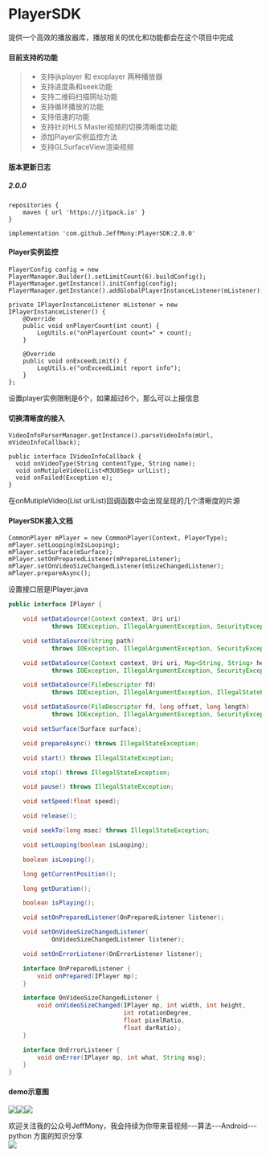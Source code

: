 # PlayerSDK
提供一个高效的播放器库，播放相关的优化和功能都会在这个项目中完成

#### 目前支持的功能
> * 支持ijkplayer 和 exoplayer 两种播放器
> * 支持进度条和seek功能
> * 支持二维码扫描网址功能
> * 支持循环播放的功能
> * 支持倍速的功能
> * 支持针对HLS Master视频的切换清晰度功能
> * 添加Player实例监控方法
> * 支持GLSurfaceView渲染视频

#### 版本更新日志
##### 2.0.0
```
repositories {
    maven { url 'https://jitpack.io' }
}

implementation 'com.github.JeffMony:PlayerSDK:2.0.0'
```
#### Player实例监控
```
PlayerConfig config = new PlayerManager.Builder().setLimitCount(6).buildConfig();
PlayerManager.getInstance().initConfig(config);
PlayerManager.getInstance().addGlobalPlayerInstanceListener(mListener);

private IPlayerInstanceListener mListener = new IPlayerInstanceListener() {
    @Override
    public void onPlayerCount(int count) {
        LogUtils.e("onPlayerCount count=" + count);
    }

    @Override
    public void onExceedLimit() {
        LogUtils.e("onExceedLimit report info");
    }
};
```
设置player实例限制是6个，如果超过6个，那么可以上报信息

#### 切换清晰度的接入
```
VideoInfoParserManager.getInstance().parseVideoInfo(mUrl, mVideoInfoCallback);

public interface IVideoInfoCallback {
  void onVideoType(String contentType, String name);
  void onMutipleVideo(List<M3U8Seg> urlList);
  void onFailed(Exception e);
}
```
在onMutipleVideo(List<M3U8Seg> urlList)回调函数中会出现呈现的几个清晰度的片源

#### PlayerSDK接入文档
```
CommonPlayer mPlayer = new CommonPlayer(Context, PlayerType);
mPlayer.setLooping(mIsLooping);
mPlayer.setSurface(mSurface);
mPlayer.setOnPreparedListener(mPrepareListener);
mPlayer.setOnVideoSizeChangedListener(mSizeChangedListener);
mPlayer.prepareAsync();
```

设置接口层是IPlayer.java
```java
public interface IPlayer {

    void setDataSource(Context context, Uri uri)
            throws IOException, IllegalArgumentException, SecurityException, IllegalStateException;

    void setDataSource(String path)
            throws IOException, IllegalArgumentException, SecurityException, IllegalStateException;

    void setDataSource(Context context, Uri uri, Map<String, String> headers)
            throws IOException, IllegalArgumentException, SecurityException, IllegalStateException;

    void setDataSource(FileDescriptor fd)
            throws IOException, IllegalArgumentException, IllegalStateException;

    void setDataSource(FileDescriptor fd, long offset, long length)
            throws IOException, IllegalArgumentException, SecurityException, IllegalStateException;

    void setSurface(Surface surface);

    void prepareAsync() throws IllegalStateException;

    void start() throws IllegalStateException;

    void stop() throws IllegalStateException;

    void pause() throws IllegalStateException;

    void setSpeed(float speed);

    void release();

    void seekTo(long msec) throws IllegalStateException;

    void setLooping(boolean isLooping);

    boolean isLooping();

    long getCurrentPosition();

    long getDuration();

    boolean isPlaying();

    void setOnPreparedListener(OnPreparedListener listener);

    void setOnVideoSizeChangedListener(
            OnVideoSizeChangedListener listener);

    void setOnErrorListener(OnErrorListener listener);

    interface OnPreparedListener {
        void onPrepared(IPlayer mp);
    }

    interface OnVideoSizeChangedListener {
        void onVideoSizeChanged(IPlayer mp, int width, int height,
                                int rotationDegree,
                                float pixelRatio,
                                float darRatio);
    }

    interface OnErrorListener {
        void onError(IPlayer mp, int what, String msg);
    }
}
```

#### demo示意图
![](./files/test1.jpg)![](files/test2.jpg)![](files/test3.jpg)

欢迎关注我的公众号JeffMony，我会持续为你带来音视频---算法---Android---python 方面的知识分享<br>
![](./files/JeffMony.jpg)
